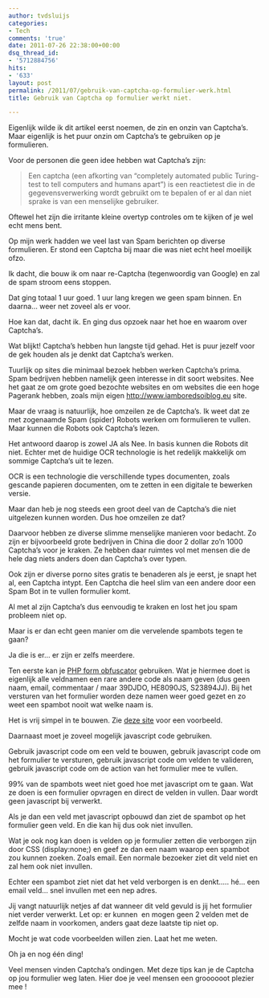 ```yaml
---
author: tvdsluijs
categories:
- Tech
comments: 'true'
date: 2011-07-26 22:38:00+00:00
dsq_thread_id:
- '5712884756'
hits:
- '633'
layout: post
permalink: /2011/07/gebruik-van-captcha-op-formulier-werk.html
title: Gebruik van Captcha op formulier werkt niet.

---
```

Eigenlijk wilde ik dit artikel eerst noemen, de zin en onzin van Captcha&#8217;s. Maar eigenlijk is het puur onzin om Captcha&#8217;s te gebruiken op je formulieren.

<a name="more"></a>

Voor de personen die geen idee hebben wat Captcha&#8217;s zijn:

> Een captcha (een afkorting van &#8220;completely automated public Turing-test to tell computers and humans apart&#8221;) is een reactietest die in de gegevensverwerking wordt gebruikt om te bepalen of er al dan niet sprake is van een menselijke gebruiker.

Oftewel het zijn die irritante kleine overtyp controles om te kijken of je wel echt mens bent.

Op mijn werk hadden we veel last van Spam berichten op diverse formulieren. Er stond een Captcha bij maar die was niet echt heel moeilijk ofzo.

Ik dacht, die bouw ik om naar re-Captcha (tegenwoordig van Google) en zal de spam stroom eens stoppen.

Dat ging totaal 1 uur goed. 1 uur lang kregen we geen spam binnen. En daarna&#8230; weer net zoveel als er voor.

Hoe kan dat, dacht ik. En ging dus opzoek naar het hoe en waarom over Captcha&#8217;s.

Wat blijkt! Captcha&#8217;s hebben hun langste tijd gehad. Het is puur jezelf voor de gek houden als je denkt dat Captcha&#8217;s werken.

Tuurlijk op sites die minimaal bezoek hebben werken Captcha&#8217;s prima. Spam bedrijven hebben namelijk geen interesse in dit soort websites. Nee het gaat ze om grote goed bezochte websites en om websites die een hoge Pagerank hebben, zoals mijn eigen <http://www.iamboredsoiblog.eu> site.

Maar de vraag is natuurlijk, hoe omzeilen ze de Captcha&#8217;s. Ik weet dat ze met zogenaamde Spam (spider) Robots werken om formulieren te vullen. Maar kunnen die Robots ook Captcha&#8217;s lezen.

Het antwoord daarop is zowel JA als Nee. In basis kunnen die Robots dit niet. Echter met de huidige OCR technologie is het redelijk makkelijk om sommige Captcha&#8217;s uit te lezen.

OCR is een technologie die verschillende types documenten, zoals gescande papieren documenten, om te zetten in een digitale te bewerken versie.

Maar dan heb je nog steeds een groot deel van de Captcha&#8217;s die niet uitgelezen kunnen worden. Dus hoe omzeilen ze dat?

Daarvoor hebben ze diverse slimme menselijke manieren voor bedacht. Zo zijn er bijvoorbeeld grote bedrijven in China die door 2 dollar zo&#8217;n 1000 Captcha&#8217;s voor je kraken. Ze hebben daar ruimtes vol met mensen die de hele dag niets anders doen dan Captcha&#8217;s over typen.

Ook zijn er diverse porno sites gratis te benaderen als je eerst, je snapt het al, een Captcha intypt. Een Captcha die heel slim van een andere door een Spam Bot in te vullen formulier komt.

Al met al zijn Captcha’s dus eenvoudig te kraken en lost het jou spam probleem niet op.

Maar is er dan echt geen manier om die vervelende spambots tegen te gaan?

Ja die is er… er zijn er zelfs meerdere.

Ten eerste kan je <a href="https://github.com/Codingrecipes/PHPFormObfuscator" target="_blank">PHP form obfuscator</a> gebruiken. Wat je hiermee doet is eigenlijk alle veldnamen een rare andere code als naam geven (dus geen naam, email, commentaar / maar 39DJDO, HE8090JS, S23894JJ). Bij het versturen van het formulier worden deze namen weer goed gezet en zo weet een spambot nooit wat welke naam is.

Het is vrij simpel in te bouwen. Zie <a href="http://codingrecipes.com/a-php-form-obfuscator-secure-and-spam-free-php-forms" target="_blank">deze site</a> voor een voorbeeld.

Daarnaast moet je zoveel mogelijk javascript code gebruiken.

Gebruik javascript code om een veld te bouwen, gebruik javascript code om het formulier te versturen, gebruik javascript code om velden te valideren, gebruik javascript code om de action van het formulier mee te vullen.

99% van de spambots weet niet goed hoe met javascript om te gaan. Wat ze doen is een formulier opvragen en direct de velden in vullen. Daar wordt geen javascript bij verwerkt.

Als je dan een veld met javascript opbouwd dan ziet de spambot op het formulier geen veld. En die kan hij dus ook niet invullen.

Wat je ook nog kan doen is velden op je formulier zetten die verborgen zijn door CSS (display:none;) en geef ze dan een naam waarop een spambot zou kunnen zoeken. Zoals email. Een normale bezoeker ziet dit veld niet en zal hem ook niet invullen.

Echter een spambot ziet niet dat het veld verborgen is en denkt….. hé… een email veld… snel invullen met een nep adres.

Jij vangt natuurlijk netjes af dat wanneer dit veld gevuld is jij het formulier niet verder verwerkt. Let op: er kunnen  en mogen geen 2 velden met de zelfde naam in voorkomen, anders gaat deze laatste tip niet op.

Mocht je wat code voorbeelden willen zien. Laat het me weten.

Oh ja en nog één ding!

Veel mensen vinden Captcha’s ondingen. Met deze tips kan je de Captcha op jou formulier weg laten. Hier doe je veel mensen een groooooot plezier mee !